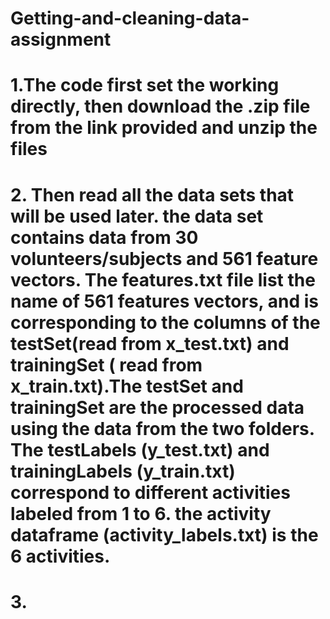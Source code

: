 # Getting-and-cleaning-data-assignment
# 1.The code first set the working directly, then download the .zip file from the link provided and unzip the files
# 2. Then read all the data sets that will be used later. the data set contains data from 30 volunteers/subjects and 561 feature vectors. The features.txt file list the name of 561 features vectors, and is corresponding to the columns of the testSet(read from x_test.txt) and trainingSet ( read from x_train.txt).The testSet and trainingSet are the processed data using the data from the two folders. The testLabels (y_test.txt) and trainingLabels (y_train.txt) correspond to different activities labeled from 1 to 6. the activity dataframe (activity_labels.txt) is the 6 activities. 
# 3.

